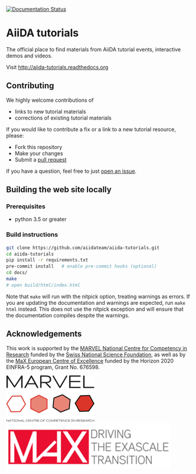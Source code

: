 [![Documentation Status](https://readthedocs.org/projects/aiida-tutorials/badge/?version=latest)](https://aiida-tutorials.readthedocs.io/en/latest/?badge=latest)

# AiiDA tutorials

The official place to find materials from AiiDA tutorial events,
interactive demos and videos.

Visit <http://aiida-tutorials.readthedocs.org>

## Contributing

We highly welcome contributions of

* links to new tutorial materials
* corrections of existing tutorial materials

If you would like to contribute a fix or a link to a new tutorial resource, please:

* Fork this repository
* Make your changes
* Submit a [pull request](https://github.com/aiidateam/aiida-tutorials/pulls)

If you have a question, feel free to just [open an issue](https://github.com/aiidateam/aiida-tutorials/issues/new).

## Building the web site locally

### Prerequisites

* python 3.5 or greater

### Build instructions

```bash
git clone https://github.com/aiidateam/aiida-tutorials.git
cd aiida-tutorials
pip install -r requirements.txt
pre-commit install   # enable pre-commit hooks (optional)
cd docs/
make
# open build/html/index.html
```

Note that `make` will run with the nitpick option, treating warnings as errors.
If you are updating the documentation and warnings are expected, run `make html` instead.
This does not use the nitpick exception and will ensure that the documentation compiles despite the warnings.

## Acknowledgements

This work is supported by the [MARVEL National Centre for Competency in Research](<http://nccr-marvel.ch>)
funded by the [Swiss National Science Foundation](<http://www.snf.ch/en>), as well as by the [MaX
European Centre of Excellence](<http://www.max-centre.eu/>) funded by the Horizon 2020 EINFRA-5 program,
Grant No. 676598.

![MARVEL](docs/assets/images/MARVEL.png)
![MaX](docs/assets/images/MaX.png)
